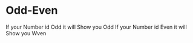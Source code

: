 # Odd-Even

If your Number id Odd it will Show you Odd
If your Number id Even it will Show you Wven
